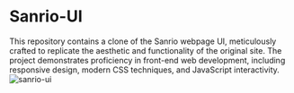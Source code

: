 # Sanrio-UI
This repository contains a clone of the Sanrio webpage UI, meticulously crafted to replicate the aesthetic and functionality of the original site. The project demonstrates proficiency in front-end web development, including responsive design, modern CSS techniques, and JavaScript interactivity.
![sanrio-ui](https://github.com/manveenmann/Sanrio-Ui/assets/139463469/94967136-261b-4d49-ad07-4916b1bfc97f)


